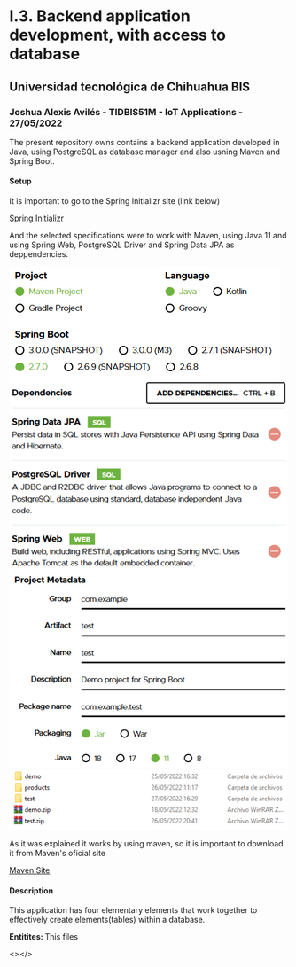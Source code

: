 <h1>I.3. Backend application development, with access to database</h1>

<h2>Universidad tecnológica de Chihuahua BIS</h2>

<h3>Joshua Alexis Avilés - TIDBIS51M - IoT Applications - 27/05/2022</h3>

<p>The present repository owns contains a backend application developed in Java, using PostgreSQL as database manager and also usning Maven and Spring Boot.</p>

<h4>Setup</h4>

<p>It is important to go to the Spring Initializr site (link below)</p>

<a href="https://start.spring.io/">Spring Initializr</a>

<p>And the selected specifications were to work with Maven, using Java 11 and using Spring Web, PostgreSQL Driver and Spring Data JPA as deppendencies.</p>

<img src="https://github.com/JoshuaAv07/Backend-App-DB-Connection/blob/master/images/0.PNG?raw=true"/>
<img src="https://github.com/JoshuaAv07/Backend-App-DB-Connection/blob/master/images/1.1.PNG?raw=true"/>
<img src="https://github.com/JoshuaAv07/Backend-App-DB-Connection/blob/master/images/1.2.PNG?raw=true"/>
<img src="https://github.com/JoshuaAv07/Backend-App-DB-Connection/blob/master/images/1.9.PNG?raw=true"/>

<p>As it was explained it works by using maven, so it is important to download it from Maven's oficial site</p>

<a href="https://maven.apache.org/">Maven Site</a>

<h4>Description</h4>

<p>This application has four elementary elements that work together to effectively create elements(tables) within a database.</p>
<p><b>Entitites: </b>This files </p>

<p></p>

<></>
<image href="">